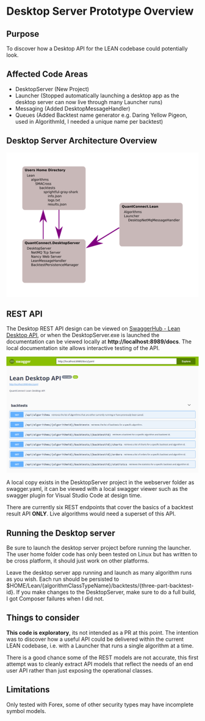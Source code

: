 # Desktop Server Prototype Overview

## Purpose

To discover how a Desktop API for the LEAN codebase could potentially look.


## Affected Code Areas

* DesktopServer (New Project)
* Launcher (Stopped automatically launching a desktop app as the desktop server can now live through many Launcher runs)
* Messaging (Added DesktopMessageHandler)
* Queues (Added Backtest name generator e.g. Daring Yellow Pigeon, used in AlgorithmId, I needed a unique name per backtest)

## Desktop Server Architecture Overview

![architecture](./architecture.png)

## REST API ##

The Desktop REST API design can be viewed on [SwaggerHub - Lean Desktop API](https://app.swaggerhub.com/apis/eugeneduvenage/LeanDesktopAPI/1.0.1-oas3), or when the DesktopServer.exe is launched the documentation can be viewed locally at **http://localhost:8989/docs**. The local documentation site allows interactive testing of the API.

![local-docs](./swaggerdocs.png)

A local copy exists in the DesktopServer project in the webserver folder as swagger.yaml, it can be viewed with a local swagger viewer such as the swagger plugin for Visual Studio Code at design time.

There are currently six REST endpoints that cover the basics of a backtest result API **ONLY**. Live algorithms would need a superset of this API.

## Running the Desktop server ##

Be sure to launch the desktop server project before running the launcher.
The user home folder code has only been tested on Linux but has written to be cross platform, it should just work on other platforms.

Leave the desktop server app running and launch as many algorithm runs as you wish. Each run should be persisted to $HOME/Lean/{algorithmClassTypeName}/backtests/{three-part-backtest-id}. If you make changes to the DesktopServer, make sure to do a full build, I got Composer failures when I did not.

## Things to consider ##

**This code is exploratory**, its not intended as a PR at this point. The intention was to discover how a useful API could be delivered within the current LEAN codebase, i.e. with a Launcher that runs a single algorithm at a time.

There is a good chance some of the REST models are not accurate, this first attempt was to cleanly extract API models that reflect the needs of an end user API rather than just exposing the operational classes.

## Limitations ##

Only tested with Forex, some of other security types may have incomplete symbol models.

